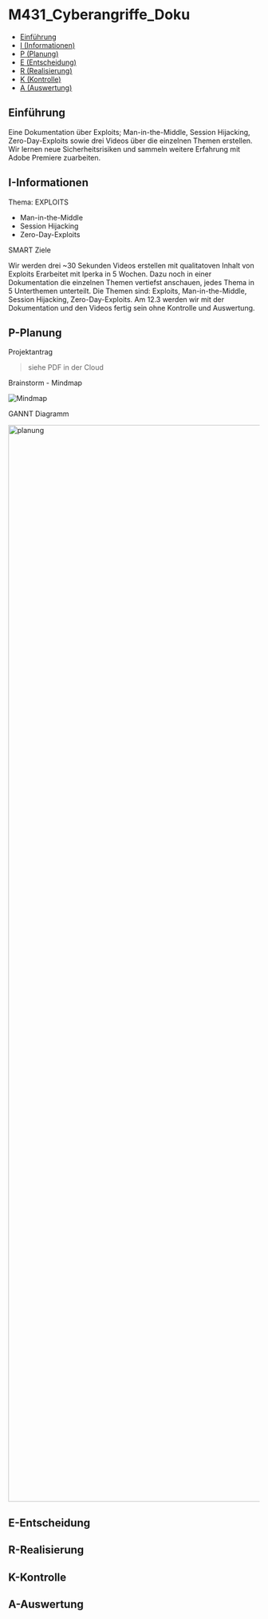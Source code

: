 # M431_Cyberangriffe_Doku

- [Einführung](#Einführung)
- [I (Informationen)](#I-Informationen)
- [P (Planung)](#P-Planung)
- [E (Entscheidung)](#E-Entscheidung)
- [R (Realisierung)](#R-Realisierung)
- [K (Kontrolle)](#K-Kontrolle)
- [A (Auswertung)](#A-Auswertung)

## Einführung

Eine Dokumentation über Exploits; Man-in-the-Middle, Session Hijacking, Zero-Day-Exploits sowie drei Videos über die einzelnen Themen erstellen. Wir lernen neue Sicherheitsrisiken und sammeln weitere Erfahrung mit Adobe Premiere zuarbeiten.

## I-Informationen

Thema: EXPLOITS

- Man-in-the-Middle
- Session Hijacking
- Zero-Day-Exploits


SMART Ziele

Wir werden drei ~30 Sekunden Videos erstellen mit qualitatoven Inhalt von Exploits Erarbeitet mit Iperka in 5 Wochen.
Dazu noch in einer Dokumentation die einzelnen Themen vertiefst anschauen, jedes Thema in 5 Unterthemen unterteilt.
Die Themen sind: Exploits, Man-in-the-Middle, Session Hijacking, Zero-Day-Exploits. Am 12.3 werden wir mit der Dokumentation und den Videos fertig sein ohne Kontrolle und Auswertung.

## P-Planung


Projektantrag

> siehe PDF in der Cloud

Brainstorm - Mindmap

![Mindmap](https://github.com/MaxHD00/M431_Cyberangriffe_Doku/assets/160583670/cbcb7fad-e161-41d1-991a-0f6ab6a04799)

GANNT Diagramm

<img width="2157" alt="planung" src="https://github.com/MaxHD00/M431_Cyberangriffe_Doku/assets/160583670/224595d4-8eb2-415d-8675-d559a58962ea">

## E-Entscheidung
## R-Realisierung
## K-Kontrolle
## A-Auswertung

